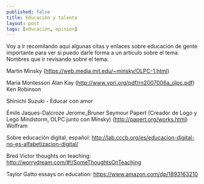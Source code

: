 ```yaml
---
published: false
title: Educación y talento
layout: post
tags: [educación, opinión]
---
```


Voy a ir recomilando aquí algunas citas y enlaces sobre educación de gente importante para ver si puedo darle forma a un artículo sobre el tema. Nombres que ir revisando sobre el tema:

Martin Minsky (https://web.media.mit.edu/~minsky/OLPC-1.html)

Maria Montessori
Alan Kay (http://www.vpri.org/pdf/rn2007006a_olpc.pdf)
Ken Robinson

Shinichi Suzuki - Educar con amor

Émile Jaques-Dalcroze
Jerome_Bruner
Seymour Papert (Creador de Logo y Lego Mindstorm, OLPC junto con Minsky) (http://papert.org/works.html)
Wolfram

Sobre educación digital, español: http://lab.cccb.org/es/educacion-digital-no-es-alfabetizacion-digital/

Bred Victor thoughts on teaching: http://worrydream.com/#!/SomeThoughtsOnTeaching

Taylor Gatto essays on education: https://www.amazon.com/dp/1893163210
